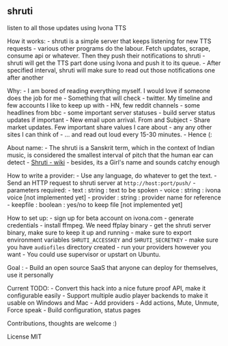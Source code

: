 shruti
------

listen to all those updates using Ivona TTS

How it works:
    - shruti is a simple server that keeps listening for new TTS requests
    - various other programs do the labour. Fetch updates, scrape, consume api or
    whatever. Then they push their notifications to shruti
    - shruti will get the TTS part done using Ivona and push it to its queue.
    - After specified interval, shruti will make sure to read out those notifications
    one after another


Why:
    - I am bored of reading everything myself. I would love if someone does the job for me
    - Something that will check
        - twitter. My timeline and few accounts I like to keep up with
        - HN, few reddit channels
        - some headlines from bbc
        - some important server statuses
        - build server status updates if important
        - New email upon arrival. From and Subject
        - Share market updates. Few important share values I care about
        - any any other sites I can think of
    - ... and read out loud every 15-30 minutes.
    - Hence (:

About name:
    - The shruti is a Sanskrit term, which in the context of Indian music, is considered the smallest interval of pitch that the human ear can detect
    - [Shruti - wiki](http://en.wikipedia.org/wiki/Shruti_%28music%29)
    - besides, its a Girl's name and sounds catchy enough

How to write a provider:
    - Use any language, do whatever to get the text.
    - Send an HTTP request to shruti server at `http://host:port/push/`
    - parameters required:
        - text  : string : text to be spoken
        - voice : string    : ivona voice [not implemented yet]
        - provider : string : provider name for reference
        - keepfile : boolean : yes/no to keep file [not implemented yet]

How to set up:
    - sign up for beta account on ivona.com
    - generate credentials
    - install ffmpeg. We need ffplay binary
    - get the shruti server binary, make sure to keep it up and running
    - make sure to export environment variables `SHRUTI_ACCESSKEY` and `SHRUTI_SECRETKEY`
    - make sure you have `audiofiles` directory created
    - run your providers however you want
    - You could use supervisor or upstart on Ubuntu.

Goal :
    - Build an open source SaaS that anyone can deploy for themselves, use it personally

Current TODO:
    - Convert this hack into a nice future proof API, make it configurable easily
    - Support multiple audio player backends to make it usable on Windows and Mac
    - Add providers
    - Add actions, Mute, Unmute, Force speak
    - Build configuration, status pages

Contributions, thoughts are welcome :)

License MIT


